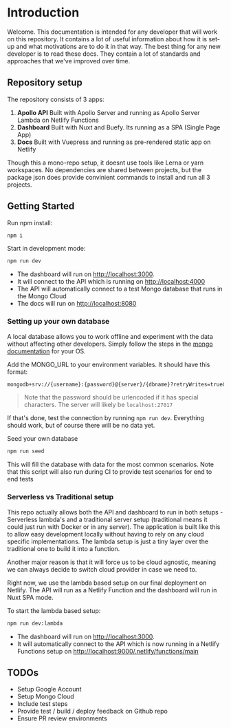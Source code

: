 # Introduction

Welcome. This documentation is intended for any developer that will work on this repository. It 
contains a lot of useful information about how it is set-up and what motivations are to do it in 
that way. The best thing for any new developer is to read these docs. They contain a lot of standards 
and approaches that we've improved over time.

## Repository setup

The repository consists of 3 apps: 

1. **Apollo API** Built with Apollo Server and running as Apollo Server Lambda on Netlify Functions
2. **Dashboard** Built with Nuxt and Buefy. Its running as a SPA (Single Page App)
3. **Docs** Built with Vuepress and running as pre-rendered static app on Netlify

Though this a mono-repo setup, it doesnt use tools like Lerna or yarn workspaces. No dependencies are 
shared between projects, but the package json does provide convinient commands to install and run 
all 3 projects.
    
## Getting Started

Run npm install:

```bash
npm i
```

Start in development mode:

```bash
npm run dev
```

- The dashboard will run on [http://localhost:3000](http://localhost:3000).
- It will connect to the API which is running on [http://localhost:4000](http://localhost:4000)
- The API will automatically connect to a test Mongo database that runs in the Mongo Cloud
- The docs will run on [http://localhost:8080](http://localhost:8080)

### Setting up your own database
A local database allows you to work offline and experiment with the data without affecting other 
developers. Simply follow the steps in the 
[mongo documentation](https://docs.mongodb.com/manual/installation/) for your OS.

Add the MONGO_URL to your environment variables. It should have this format:

```bash
mongodb+srv://{username}:{password}@{server}/{dbname}?retryWrites=true&w=majority
```

> Note that the password should be urlencoded if it has special characters. The server will likely be 
> `localhost:27017`

If that's done, test the connection by running `npm run dev`. Everything should work, but 
of course there will be no data yet. 

Seed your own database 
```bash
npm run seed
``` 

This will fill the database with data for the most common scenarios. Note that this script will 
also run during CI to provide test scenarios for end to end tests

### Serverless vs Traditional setup

This repo actually allows both the API and dashboard to run in both setups - Serverless lambda's 
and a traditional server setup (traditional means it could just run with Docker or in any server). 
The application is built like this to allow easy development locally without having to rely on any cloud specific 
implementations. The lambda setup is just a tiny layer over the traditional one to build it into a function. 

Another major reason is that it will force us to be cloud agnostic, meaning we can always decide to 
switch cloud provider in case we need to.

Right now, we use the lambda based setup on our final deployment on Netlify. The API will run as 
a Netlify Function and the dashboard will run in Nuxt SPA mode.

To start the lambda based setup:

```bash
npm run dev:lambda
```

- The dashboard will run on [http://localhost:3000](http://localhost:3000).
- It will automatically connect to the API which is now running in a Netlify Functions 
setup on [http://localhost:9000/.netlify/functions/main](http://localhost:9000/.netlify/functions/main)

## TODOs

- Setup Google Account
- Setup Mongo Cloud
- Include test steps
- Provide test / build / deploy feedback on Github repo
- Ensure PR review environments
